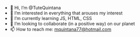 - 👋 Hi, I’m @TuteQuintana
- 👀 I’m interested in everything that arouses my interest
- 🌱 I’m currently learning JS, HTML, CSS
- 💞️ I’m looking to collaborate (in a positive way) on our planet
- 📫 How to reach me: mquintana77@hotmail.com

<!---
TuteQuintana/TuteQuintana is a ✨ special ✨ repository because its `README.md` (this file) appears on your GitHub profile.
You can click the Preview link to take a look at your changes.
--->
